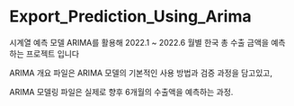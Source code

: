 # Export_Prediction_Using_Arima

시계열 예측 모델 ARIMA를 활용해 2022.1 ~ 2022.6 월별 한국 총 수출 금액을 예측하는 프로젝트 입니다

ARIMA 개요 파일은 ARIMA 모델의 기본적인 사용 방법과 검증 과정을 담고있고,

ARIMA 모델링 파일은 실제로 향후 6개월의 수출액을 예측하는 과정.
